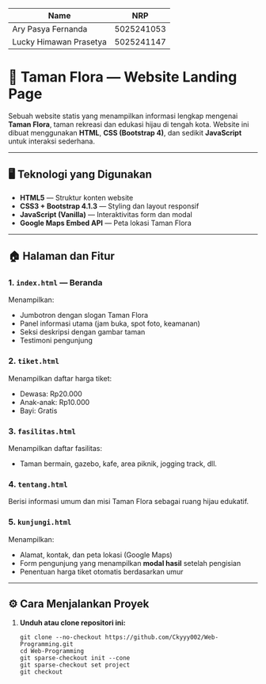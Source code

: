 | Name           | NRP        |
| ---            | ---        |
| Ary Pasya Fernanda | 5025241053 |
| Lucky Himawan Prasetya | 5025241147 |

# 🌿 Taman Flora — Website Landing Page

Sebuah website statis yang menampilkan informasi lengkap mengenai **Taman Flora**, taman rekreasi dan edukasi hijau di tengah kota. Website ini dibuat menggunakan **HTML**, **CSS (Bootstrap 4)**, dan sedikit **JavaScript** untuk interaksi sederhana.

---

## 🖥️ Teknologi yang Digunakan

- **HTML5** — Struktur konten website  
- **CSS3 + Bootstrap 4.1.3** — Styling dan layout responsif  
- **JavaScript (Vanilla)** — Interaktivitas form dan modal  
- **Google Maps Embed API** — Peta lokasi Taman Flora  

---

## 🏠 Halaman dan Fitur

### 1. `index.html` — Beranda
Menampilkan:
- Jumbotron dengan slogan Taman Flora  
- Panel informasi utama (jam buka, spot foto, keamanan)  
- Seksi deskripsi dengan gambar taman  
- Testimoni pengunjung  

### 2. `tiket.html`
Menampilkan daftar harga tiket:
- Dewasa: Rp20.000  
- Anak-anak: Rp10.000  
- Bayi: Gratis  

### 3. `fasilitas.html`
Menampilkan daftar fasilitas:
- Taman bermain, gazebo, kafe, area piknik, jogging track, dll.

### 4. `tentang.html`
Berisi informasi umum dan misi Taman Flora sebagai ruang hijau edukatif.

### 5. `kunjungi.html`
Menampilkan:
- Alamat, kontak, dan peta lokasi (Google Maps)  
- Form pengunjung yang menampilkan **modal hasil** setelah pengisian  
- Penentuan harga tiket otomatis berdasarkan umur  

---

## ⚙️ Cara Menjalankan Proyek

1. **Unduh atau clone repositori ini:**
   ```
   git clone --no-checkout https://github.com/Ckyyy002/Web-Programming.git
   cd Web-Programming
   git sparse-checkout init --cone
   git sparse-checkout set project
   git checkout
   ```
